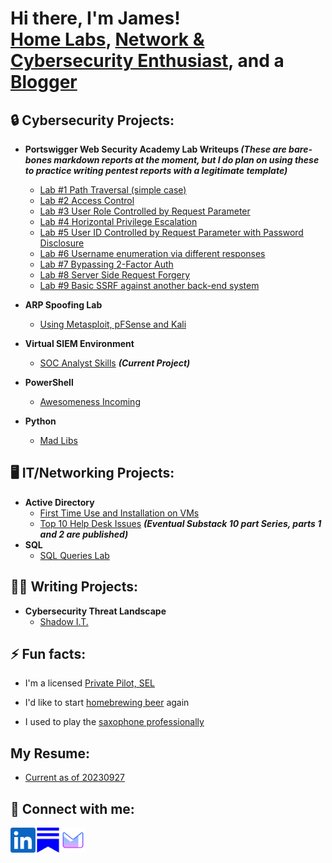 <h1>Hi there, I'm James!<br/><a href="https://github.com/MaLsR6053/MaLsR6053">Home Labs</a>, <a href="https://www.linkedin.com/in/james-d-shank">Network & Cybersecurity Enthusiast</a>, and a <a href="https://jshank.substack.com/">Blogger</a></h1>

<h2>🔒 Cybersecurity Projects:</h2>


- <b>Portswigger Web Security Academy Lab Writeups <i>(These are bare-bones markdown reports at the moment, but I do plan on using these to practice writing pentest reports with a legitimate template)</i> </b>
  - [Lab #1 Path Traversal (simple case)](https://github.com/MaLsR6053/Portswigger-Web-Security-Academy-Labs/blob/main/Portswigger%20Lab%20%231.md)
  - [Lab #2 Access Control](https://github.com/MaLsR6053/Portswigger-Web-Security-Academy-Labs/blob/main/Portswigger%20Lab%20%232.md)
  - [Lab #3 User Role Controlled by Request Parameter](https://github.com/MaLsR6053/Portswigger-Web-Security-Academy-Labs/blob/main/Portswigger%20Lab%20%233.md)
  - [Lab #4 Horizontal Privilege Escalation](https://github.com/MaLsR6053/Portswigger-Web-Security-Academy-Labs/blob/main/Portswigger%20Lab%20%234.md)
  - [Lab #5 User ID Controlled by Request Parameter with Password Disclosure](https://github.com/MaLsR6053/Portswigger-Web-Security-Academy-Labs/blob/main/Portswigger%20Lab%20%235.md)
  - [Lab #6 Username enumeration via different responses](https://github.com/MaLsR6053/Portswigger-Web-Security-Academy-Labs/blob/main/Portswigger%20Lab%20%236.md)
  - [Lab #7 Bypassing 2-Factor Auth](https://github.com/MaLsR6053/Portswigger-Web-Security-Academy-Labs/blob/main/Portswigger%20Lab%20%237.md)
  - [Lab #8 Server Side Request Forgery](https://github.com/MaLsR6053/Portswigger-Web-Security-Academy-Labs/blob/main/Portswigger%20Lab%20%238.md)
  - [Lab #9 Basic SSRF against another back-end system](https://github.com/MaLsR6053/Portswigger-Web-Security-Academy-Labs/blob/main/Portswigger%20Lab%20%239.md)

- <b>ARP Spoofing Lab</b>
  - [Using Metasploit, pFSense and Kali](https://www.linkedin.com/pulse/arp-spoofing-lab-james-shank/)
- <b>Virtual SIEM Environment</b>
  - [SOC Analyst Skills]() <b><i>(Current Project)</i></b>
- <b>PowerShell</b>
  - [Awesomeness Incoming]()
- <b>Python</b>
  - [Mad Libs](https://github.com/MaLsR6053/Mad-Libs)
 
<h2>🖥️ IT/Networking Projects:</h2>

- <b>Active Directory</b>
  - [First Time Use and Installation on VMs](https://www.linkedin.com/pulse/active-directory-home-lab-james-shank/)
  - [Top 10 Help Desk Issues](https://jshank.substack.com/p/my-active-directory-help-desk-homelab?r=2rhxwp) <b><i>(Eventual Substack 10 part Series, parts 1 and 2 are published)</i></b>
- <b>SQL</b>
  - [SQL Queries Lab](https://www.linkedin.com/pulse/my-hands-on-sql-home-lab-james-shank/)
 
<h2>✍🏼 Writing Projects:</h2>

- <b>Cybersecurity Threat Landscape</b>
  - [Shadow I.T.](https://github.com/MaLsR6053/Shadow-I.T)

<h2>⚡ Fun facts:</h2>

  - I'm a licensed <a href="https://pilotinstitute.com/what-is-a-private-pilot/">Private Pilot, SEL</a>
  
  - I'd like to start <a href="https://www.homebrewersassociation.org/how-to-brew/">homebrewing beer</a> again
    
  - I used to play the <a href="https://www.bands.army.mil/">saxophone professionally</a>

<h2>My Resume:</h2>

  - [Current as of 20230927](https://github.com/MaLsR6053/Current-Resume/blob/main/James%20Shank.pdf)


<h2> 🤳 Connect with me:</h2>

[<img align="left" alt="JamesShank | LinkedIn" width="40px" src="https://github.com/MaLsR6053/Icons/blob/main/linkedin-color.svg" />][linkedin]
[<img align="left" alt="JamesShank | Substack" width="40px" src="https://github.com/MaLsR6053/Icons/blob/main/substack-blue.svg" />][substack]
[<img align="left" alt="JamesShank | ProtonMail" width="40px" src="https://github.com/MaLsR6053/Icons/blob/main/icons8-protonmail.svg" />][protonmail]


[linkedin]: https://www.linkedin.com/in/james-d-shank
[substack]: https://jshank.substack.com
[protonmail]: mailto:jds_business@proton.me

<!--
**joshmadakor1/joshmadakor1** is a ✨ _special_ ✨ repository because its `README.md` (this file) appears on your GitHub profile.

Here are some ideas to get you started:

- 🔭 I’m currently working on ...
- 🌱 I’m currently learning ...
- 👯 I’m looking to collaborate on ...
- 🤔 I’m looking for help with ...
- 💬 Ask me about ...
- 📫 How to reach me: ...
- 😄 Pronouns: ...
- ⚡ Fun fact: ...
-->
